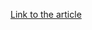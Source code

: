 [Link to the article](https://malgamy.github.io/malware-analysis/The-Approach-of-TA413-for-Tibetan-Targets/)
